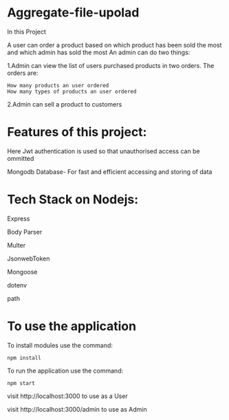 # Aggregate-file-upolad
In this Project

A user can order a product based on which product has been sold the most and which admin has sold the most
An admin can do two things:

  1.Admin can view the list of users purchased products in two orders. The orders are:
  
    How many products an user ordered
    How many types of products an user ordered
    
  2.Admin can sell a product to customers

# Features of this project:
Here Jwt authentication is used so that unauthorised access can be ommitted

Mongodb Database- For fast and efficient accessing and storing of data

# Tech Stack on Nodejs:
Express

Body Parser

Multer

JsonwebToken

Mongoose

dotenv

path

# To use the application
To install modules use the command: 

    npm install
  
To run the application use the command: 

    npm start

visit http://localhost:3000 to use as a User

visit http://localhost:3000/admin to use as Admin
